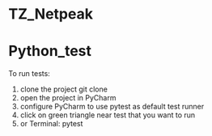 # TZ_Netpeak
# Python_test
 To run tests:
1) clone the project git clone
2) open the project in PyCharm
3) configure PyCharm to use pytest as default test runner
4) click on green triangle near test that you want to run
5) or Terminal: pytest
